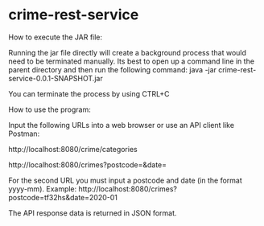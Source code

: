 # crime-rest-service

How to execute the JAR file:

Running the jar file directly will create a background process that would need to be terminated manually.
Its best to open up a command line in the parent directory and then run the following command:
java -jar crime-rest-service-0.0.1-SNAPSHOT.jar

You can terminate the process by using CTRL+C



How to use the program:

Input the following URLs into a web browser or use an API client like Postman:

http://localhost:8080/crime/categories

http://localhost:8080/crimes?postcode=&date=

For the second URL you must input a postcode and date (in the format yyyy-mm).
Example: http://localhost:8080/crimes?postcode=tf32hs&date=2020-01

The API response data is returned in JSON format.
